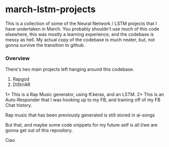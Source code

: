 # march-lstm-projects
This is a collection of some of the Neural Network / LSTM projects that I have undertaken in March.
You probably shouldn't use much of this code elsewhere, this was mostly a learning experience, and the codebase is messy as hell.
My actual copy of the codebase is much neater, but, not gonna survive the transition to github.

### Overview

There's two main projects left hanging around this codebase.
1) Rapgod
2) DiStriAR

1> This is a Rap Music generator, using tf.keras, and an LSTM.
2> This is an Auto-Responder that I was hooking up to my FB, and training off of my FB Chat history.

Rap music that has been previously generated is still stored in ai-songs

But that, and maybe some code snippets for my future self is all I/we are gonna get out of this repository.

Ciao
